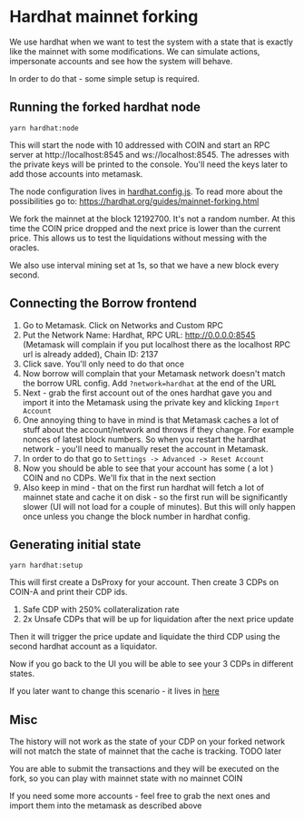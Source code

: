 # Hardhat mainnet forking

We use hardhat when we want to test the system with a state that is exactly like the mainnet with
some modifications. We can simulate actions, impersonate accounts and see how the system will
behave.

In order to do that - some simple setup is required.

## Running the forked hardhat node

```
yarn hardhat:node
```

This will start the node with 10 addressed with COIN and start an RPC server at http://localhost:8545
and ws://localhost:8545. The adresses with the private keys will be printed to the console. You'll
need the keys later to add those accounts into metamask.

The node configuration lives in [hardhat.config.js](hardhat.config.js). To read more about the
possibilities go to: https://hardhat.org/guides/mainnet-forking.html

We fork the mainnet at the block 12192700. It's not a random number. At this time the COIN price
dropped and the next price is lower than the current price. This allows us to test the liquidations
without messing with the oracles.

We also use interval mining set at 1s, so that we have a new block every second.

## Connecting the Borrow frontend

1. Go to Metamask. Click on Networks and Custom RPC
2. Put the Network Name: Hardhat, RPC URL: http://0.0.0.0:8545 (Metamask will complain if you put
   localhost there as the localhost RPC url is already added), Chain ID: 2137
3. Click save. You'll only need to do that once
4. Now borrow will complain that your Metamask network doesn't match the borrow URL config. Add
   `?network=hardhat` at the end of the URL
5. Next - grab the first account out of the ones hardhat gave you and import it into the Metamask
   using the private key and klicking `Import Account`
6. One annoying thing to have in mind is that Metamask caches a lot of stuff about the
   account/network and throws if they change. For example nonces of latest block numbers. So when
   you restart the hardhat network - you'll need to manually reset the account in Metamask.
7. In order to do that go to `Settings -> Advanced -> Reset Account`
8. Now you should be able to see that your account has some ( a lot ) COIN and no CDPs. We'll fix
   that in the next section
9. Also keep in mind - that on the first run hardhat will fetch a lot of mainnet state and cache it
   on disk - so the first run will be significantly slower (UI will not load for a couple of
   minutes). But this will only happen once unless you change the block number in hardhat config.

## Generating initial state

```
yarn hardhat:setup
```

This will first create a DsProxy for your account. Then create 3 CDPs on COIN-A and print their CDP
ids.

1. Safe CDP with 250% collateralization rate
2. 2x Unsafe CDPs that will be up for liquidation after the next price update

Then it will trigger the price update and liquidate the third CDP using the second hardhat account
as a liquidator.

Now if you go back to the UI you will be able to see your 3 CDPs in different states.

If you later want to change this scenario - it lives in [here](./scripts/hardhat_setup.ts)

## Misc

The history will not work as the state of your CDP on your forked network will not match the state
of mainnet that the cache is tracking. TODO later

You are able to submit the transactions and they will be executed on the fork, so you can play with
mainnet state with no mainnet COIN

If you need some more accounts - feel free to grab the next ones and import them into the metamask
as described above
